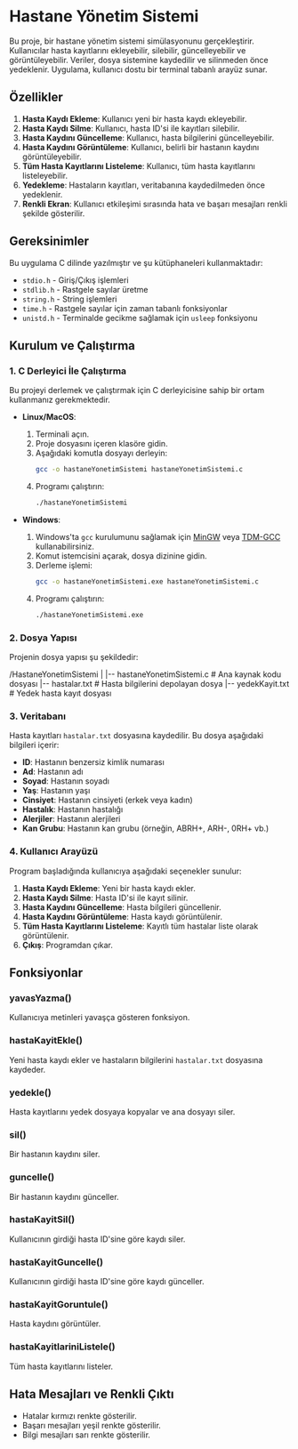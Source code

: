 # Hastane Yönetim Sistemi

Bu proje, bir hastane yönetim sistemi simülasyonunu gerçekleştirir. Kullanıcılar hasta kayıtlarını ekleyebilir, silebilir, güncelleyebilir ve görüntüleyebilir. Veriler, dosya sistemine kaydedilir ve silinmeden önce yedeklenir. Uygulama, kullanıcı dostu bir terminal tabanlı arayüz sunar.

## Özellikler

1. **Hasta Kaydı Ekleme**: Kullanıcı yeni bir hasta kaydı ekleyebilir.
2. **Hasta Kaydı Silme**: Kullanıcı, hasta ID'si ile kayıtları silebilir.
3. **Hasta Kaydını Güncelleme**: Kullanıcı, hasta bilgilerini güncelleyebilir.
4. **Hasta Kaydını Görüntüleme**: Kullanıcı, belirli bir hastanın kaydını görüntüleyebilir.
5. **Tüm Hasta Kayıtlarını Listeleme**: Kullanıcı, tüm hasta kayıtlarını listeleyebilir.
6. **Yedekleme**: Hastaların kayıtları, veritabanına kaydedilmeden önce yedeklenir.
7. **Renkli Ekran**: Kullanıcı etkileşimi sırasında hata ve başarı mesajları renkli şekilde gösterilir.

## Gereksinimler

Bu uygulama C dilinde yazılmıştır ve şu kütüphaneleri kullanmaktadır:
- `stdio.h` - Giriş/Çıkış işlemleri
- `stdlib.h` - Rastgele sayılar üretme
- `string.h` - String işlemleri
- `time.h` - Rastgele sayılar için zaman tabanlı fonksiyonlar
- `unistd.h` - Terminalde gecikme sağlamak için `usleep` fonksiyonu

## Kurulum ve Çalıştırma

### 1. C Derleyici İle Çalıştırma

Bu projeyi derlemek ve çalıştırmak için C derleyicisine sahip bir ortam kullanmanız gerekmektedir.

- **Linux/MacOS**:
  1. Terminali açın.
  2. Proje dosyasını içeren klasöre gidin.
  3. Aşağıdaki komutla dosyayı derleyin:
     ```bash
     gcc -o hastaneYonetimSistemi hastaneYonetimSistemi.c
     ```
  4. Programı çalıştırın:
     ```bash
     ./hastaneYonetimSistemi
     ```

- **Windows**:
  1. Windows'ta `gcc` kurulumunu sağlamak için [MinGW](https://osdn.net/projects/mingw/releases/) veya [TDM-GCC](https://jmeubank.github.io/tdm-gcc/) kullanabilirsiniz.
  2. Komut istemcisini açarak, dosya dizinine gidin.
  3. Derleme işlemi:
     ```bash
     gcc -o hastaneYonetimSistemi.exe hastaneYonetimSistemi.c
     ```
  4. Programı çalıştırın:
     ```bash
     ./hastaneYonetimSistemi.exe
     ```

### 2. Dosya Yapısı

Projenin dosya yapısı şu şekildedir:

/HastaneYonetimSistemi | |-- hastaneYonetimSistemi.c # Ana kaynak kodu dosyası |-- hastalar.txt # Hasta bilgilerini depolayan dosya |-- yedekKayit.txt # Yedek hasta kayıt dosyası


### 3. Veritabanı

Hasta kayıtları `hastalar.txt` dosyasına kaydedilir. Bu dosya aşağıdaki bilgileri içerir:

- **ID**: Hastanın benzersiz kimlik numarası
- **Ad**: Hastanın adı
- **Soyad**: Hastanın soyadı
- **Yaş**: Hastanın yaşı
- **Cinsiyet**: Hastanın cinsiyeti (erkek veya kadın)
- **Hastalık**: Hastanın hastalığı
- **Alerjiler**: Hastanın alerjileri
- **Kan Grubu**: Hastanın kan grubu (örneğin, ABRH+, ARH-, 0RH+ vb.)

### 4. Kullanıcı Arayüzü

Program başladığında kullanıcıya aşağıdaki seçenekler sunulur:

1. **Hasta Kaydı Ekleme**: Yeni bir hasta kaydı ekler.
2. **Hasta Kaydı Silme**: Hasta ID'si ile kayıt silinir.
3. **Hasta Kaydını Güncelleme**: Hasta bilgileri güncellenir.
4. **Hasta Kaydını Görüntüleme**: Hasta kaydı görüntülenir.
5. **Tüm Hasta Kayıtlarını Listeleme**: Kayıtlı tüm hastalar liste olarak görüntülenir.
6. **Çıkış**: Programdan çıkar.

## Fonksiyonlar

### yavasYazma()
Kullanıcıya metinleri yavaşça gösteren fonksiyon.

### hastaKayitEkle()
Yeni hasta kaydı ekler ve hastaların bilgilerini `hastalar.txt` dosyasına kaydeder.

### yedekle()
Hasta kayıtlarını yedek dosyaya kopyalar ve ana dosyayı siler.

### sil()
Bir hastanın kaydını siler.

### guncelle()
Bir hastanın kaydını günceller.

### hastaKayitSil()
Kullanıcının girdiği hasta ID'sine göre kaydı siler.

### hastaKayitGuncelle()
Kullanıcının girdiği hasta ID'sine göre kaydı günceller.

### hastaKayitGoruntule()
Hasta kaydını görüntüler.

### hastaKayitlariniListele()
Tüm hasta kayıtlarını listeler.

## Hata Mesajları ve Renkli Çıktı

- Hatalar kırmızı renkte gösterilir.
- Başarı mesajları yeşil renkte gösterilir.
- Bilgi mesajları sarı renkte gösterilir.



